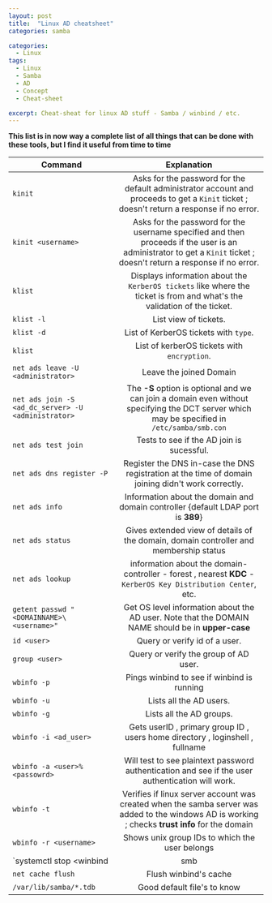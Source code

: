 ```yaml
---
layout: post
title:  "Linux AD cheatsheet"
categories: samba

categories:
  - Linux
tags:
  - Linux
  - Samba
  - AD
  - Concept
  - Cheat-sheet

excerpt: Cheat-sheat for linux AD stuff - Samba / winbind / etc.
---
```


**This list is in now way a complete list of all things that can be done with these tools, but I find it useful from time to time**



| Command        | Explanation  |
| ------------- |:-------------:|
| `kinit`      | Asks for the password for the default administrator account and proceeds to get a `Kinit` ticket ; doesn't return a response if no error. |
| `kinit <username>`      | Asks for the password for the username specified and then  proceeds if the user is an administrator to get a `Kinit` ticket ; doesn't return a response if no error. |
| `klist`      | Displays information about the `KerberOS tickets` like where the ticket is from and what's the validation of the ticket. |
| `klist -l`      |  List view of tickets. |
| `klist -d `      | List of KerberOS tickets with `type`.  |
| `klist`      |  List of kerberOS tickets with `encryption`. |
| `net ads leave -U <administrator>`      | Leave the joined Domain |
| `net ads join -S <ad_dc_server> -U <administrator>`      |  The **-S** option is optional and we can join a domain even without specifying the DCT server which may be specified in `/etc/samba/smb.con` |
| `net ads test join`      | Tests to see if the AD join is sucessful. |
| `net ads dns register -P`      | Register the DNS in-case the DNS registration at the time of domain joining didn't work correctly. |
| `net ads info`      | Information about the domain and domain controller {default LDAP port is **389**} |
| `net ads status`      | Gives extended view of details of the domain, domain controller and membership status |
| `net ads lookup`      | information about the domain-controller - forest , nearest **KDC** - `KerberOS Key Distribution Center`, etc. |
| `getent passwd "<DOMAINNAME>\<username>"`      | Get OS level information about the AD user. Note that the DOMAIN NAME should be in **upper-case**  |
| `id <user>`      | Query or verify id of a user.  |
| `group <user>`      | Query or verify the group of AD user.  |
| `wbinfo -p`      | Pings winbind to see if winbind is running  |
| `wbinfo -u`      | Lists all the AD users. |
| `wbinfo -g`      | Lists all the AD groups. |
| `wbinfo -i <ad_user>`      | Gets userID , primary group ID , users home directory , loginshell , fullname |
| `wbinfo -a <user>%<passowrd>`      | Will test to see plaintext password authentication and see if the user authentication will work. |
| `wbinfo -t`      | Verifies if linux server account was created when the samba server was added to the windows AD is working ; checks **trust info** for the domain  |
| `wbinfo -r <username>`      | Shows unix group IDs to which the user belongs  |
| `systemctl stop <winbind|smb|nmb>`      | Does what it says it does! |
| `net cache flush`      | Flush winbind's cache |
| `/var/lib/samba/*.tdb`      | Good default file's to know |
